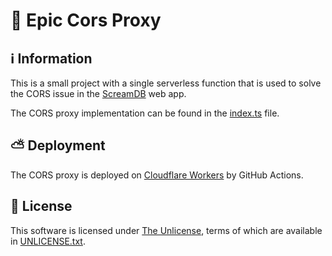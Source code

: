 # 🔀 Epic Cors Proxy

## ℹ️ Information

This is a small project with a single serverless function that is used to solve
the CORS issue in the [ScreamDB] web app.

The CORS proxy implementation can be found in the [index.ts](./src/index.ts) file.

[ScreamDB]: https://github.com/acidicoala/ScreamDB#readme

## ⛅ Deployment

The CORS proxy is deployed on [Cloudflare Workers](https://developers.cloudflare.com/workers/)
by GitHub Actions.

## 📄 License

This software is licensed under [The Unlicense], terms of which are available in
[UNLICENSE.txt](./UNLICENSE.txt).

[The Unlicense]: https://unlicense.org/
